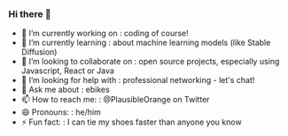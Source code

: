 ### Hi there 👋

<!--
**alexkaeh/alexkaeh** is a ✨ _special_ ✨ repository because its `README.md` (this file) appears on your GitHub profile.

Here are some ideas to get you started:
-->
- 🔭 I’m currently working on : coding of course!
- 🌱 I’m currently learning : about machine learning models (like Stable Diffusion)
- 👯 I’m looking to collaborate on : open source projects, especially using Javascript, React or Java
- 🤔 I’m looking for help with : professional networking - let's chat!
- 💬 Ask me about : ebikes
- 📫 How to reach me: : @PlausibleOrange on Twitter
- 😄 Pronouns: : he/him
- ⚡ Fun fact: : I can tie my shoes faster than anyone you know 

